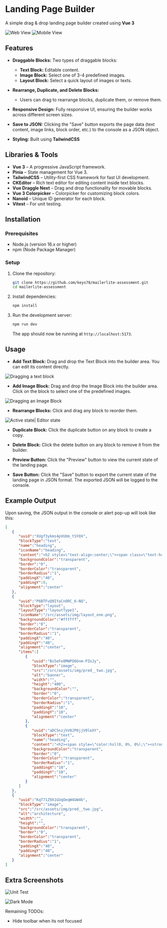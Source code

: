 # Landing Page Builder

A simple drag & drop landing page builder created using **Vue 3** 

![Web View](public/webview.png)
![Mobile View](public/mobileview.png)


## Features

- **Draggable Blocks:** Two types of draggable blocks:
  - **Text Block:** Editable content.
  - **Image Block:** Select one of 3-4 predefined images.
  - **Layout Block:** Select a quick layout of images or texts.
  
- **Rearrange, Duplicate, and Delete Blocks:** 
  - Users can drag to rearrange blocks, duplicate them, or remove them.

- **Responsive Design:** Fully responsive UI, ensuring the builder works across different screen sizes.

- **Save to JSON:** Clicking the "Save" button exports the page data (text content, image links, block order, etc.) to the console as a JSON object.

- **Styling:** Built using **TailwindCSS**

## Libraries & Tools

- **Vue 3** – A progressive JavaScript framework.
- **Pinia** – State management for Vue 3.
- **TailwindCSS** – Utility-first CSS framework for fast UI development.
- **CKEditor** – Rich text editor for editing content inside text blocks.
- **Vue Draggle Next** – Drag and drop functionality for movable blocks.
- **Vue 3 Colorpicker** – Colorpicker for customizing block colors.
- **Nanoid** – Unique ID generator for each block.
- **Vitest** – For unit testing.

## Installation

### Prerequisites

- Node.js (version 16.x or higher)
- npm (Node Package Manager)

### Setup

1. Clone the repository:

   ```bash
   git clone https://github.com/keys78/mailerlite-assessment.git
   cd mailerlite-assessment
   ```

2. Install dependencies:

   ```bash
   npm install
   ```

3. Run the development server:

   ```bash
   npm run dev
   ```

   The app should now be running at `http://localhost:5173`.

## Usage

- **Add Text Block:** Drag and drop the Text Block into the builder area. You can edit its content directly.

![Dragging a text block](public/drag_textblock.png)
  
- **Add Image Block:** Drag and drop the Image Block into the builder area. Click on the block to select one of the predefined images.

![Dragging an Image Block](public/drag_image.png)

- **Rearrange Blocks:** Click and drag any block to reorder them.

![Active state| Editor state](public/active_states.png)

- **Duplicate Block:** Click the duplicate button on any block to create a copy.

- **Delete Block:** Click the delete button on any block to remove it from the builder.

- **Preview Button:** Click the "Preview" button to view the current state of the landing page.
  
- **Save Button:** Click the "Save" button to export the current state of the landing page in JSON format. The exported JSON will be logged to the console.

## Example Output

Upon saving, the JSON output in the console or alert pop-up will look like this:

```json
[
   {
      "uuid":"XUgf3ykms4pVUUm_tSYOX",
      "blockType":"text",
      "name":"heading",
      "iconName":"heading",
      "content":"<h2 style=\"text-align:center;\"><span class=\"text-huge\">Testing Darkmode&nbsp;</span></h2>",
      "backgroundColor":"transparent",
      "border":"0",
      "borderColor":"transparent",
      "borderRadius":"1",
      "paddingX":"40",
      "paddingY":0,
      "alignment":"center"
   },
   {
      "uuid":"P6BTFuQ9IYaCnORC_6-NQ",
      "blockType":"layout",
      "layoutType":"layoutType1",
      "iconName":"/src/assets/img/layout_one.png",
      "backgroundColor":"#ffffff",
      "border":"0",
      "borderColor":"transparent",
      "borderRadius":"1",
      "paddingX":"40",
      "paddingY":"40",
      "alignment":"center",
      "items":[
         {
            "uuid":"Bs5eFe8MWPO6bnm-PZoJy",
            "blockType":"image",
            "src":"/src/assets/img/pred__two.jpg",
            "alt":"banner",
            "width":"",
            "height":"400",
            "backgroundColor":"",
            "border":"0",
            "borderColor":"transparent",
            "borderRadius":"1",
            "paddingX":"10",
            "paddingY":"10",
            "alignment":"center"
         },
         {
            "uuid":"aDC5nzjhV0JP0jjV0leXY",
            "blockType":"text",
            "name":"heading",
            "content":"<h2><span style=\"color:hsl(0, 0%, 0%);\"><strong>Creative Design That Converts</strong></span></h2><p><span style=\"color:hsl(0, 0%, 0%);\">Great design isn't just about aesthetics — it's about creating user experiences that drive results. Whether it's a website or a landing page, design matters!</span></p><p><br>&nbsp;</p><h2><span style=\"color:hsl(0, 0%, 0%);\"><strong>Why Invest in Design?</strong></span></h2><ul><li><span style=\"color:hsl(0, 0%, 0%);\">Improve user engagement.</span></li><li><span style=\"color:hsl(0, 0%, 0%);\">Enhance brand recognition.</span></li><li><span style=\"color:hsl(0, 0%, 0%);\">Boost conversions and sales.</span></li></ul>",
            "backgroundColor":"transparent",
            "border":"0",
            "borderColor":"transparent",
            "borderRadius":"1",
            "paddingX":"10",
            "paddingY":"10",
            "alignment":"center"
         }
      ]
   },
   {
      "uuid":"KqT71Z9X1GUqOeqW4GW4b",
      "blockType":"image",
      "src":"/src/assets/img/pred__two.jpg",
      "alt":"architecture",
      "width":"",
      "height":"",
      "backgroundColor":"transparent",
      "border":"0",
      "borderColor":"transparent",
      "borderRadius":"1",
      "paddingX":"40",
      "paddingY":"40",
      "alignment":"center"
   }
]
```

## Extra Screenshots

![Unit Test](public/terminal.png)

![Dark Mode](public/darkmode.png)



Remaining TODOs:
- Hide toolbar when its not focused
